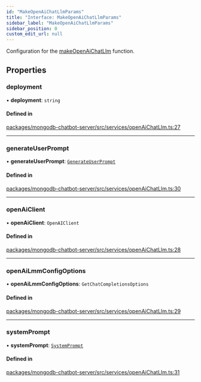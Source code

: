 ```yaml
---
id: "MakeOpenAiChatLlmParams"
title: "Interface: MakeOpenAiChatLlmParams"
sidebar_label: "MakeOpenAiChatLlmParams"
sidebar_position: 0
custom_edit_url: null
---
```


Configuration for the [makeOpenAiChatLlm](../modules.md#makeopenaichatllm) function.

## Properties

### deployment

• **deployment**: `string`

#### Defined in

[packages/mongodb-chatbot-server/src/services/openAiChatLlm.ts:27](https://github.com/mongodben/chatbot/blob/dbe6fdb/packages/mongodb-chatbot-server/src/services/openAiChatLlm.ts#L27)

___

### generateUserPrompt

• **generateUserPrompt**: [`GenerateUserPrompt`](../modules.md#generateuserprompt)

#### Defined in

[packages/mongodb-chatbot-server/src/services/openAiChatLlm.ts:30](https://github.com/mongodben/chatbot/blob/dbe6fdb/packages/mongodb-chatbot-server/src/services/openAiChatLlm.ts#L30)

___

### openAiClient

• **openAiClient**: `OpenAIClient`

#### Defined in

[packages/mongodb-chatbot-server/src/services/openAiChatLlm.ts:28](https://github.com/mongodben/chatbot/blob/dbe6fdb/packages/mongodb-chatbot-server/src/services/openAiChatLlm.ts#L28)

___

### openAiLmmConfigOptions

• **openAiLmmConfigOptions**: `GetChatCompletionsOptions`

#### Defined in

[packages/mongodb-chatbot-server/src/services/openAiChatLlm.ts:29](https://github.com/mongodben/chatbot/blob/dbe6fdb/packages/mongodb-chatbot-server/src/services/openAiChatLlm.ts#L29)

___

### systemPrompt

• **systemPrompt**: [`SystemPrompt`](../modules.md#systemprompt)

#### Defined in

[packages/mongodb-chatbot-server/src/services/openAiChatLlm.ts:31](https://github.com/mongodben/chatbot/blob/dbe6fdb/packages/mongodb-chatbot-server/src/services/openAiChatLlm.ts#L31)
